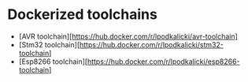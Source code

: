 # Dockerized toolchains

* [AVR toolchain][https://hub.docker.com/r/lpodkalicki/avr-toolchain]
* [Stm32 toolchain][https://hub.docker.com/r/lpodkalicki/stm32-toolchain]
* [Esp8266 toolchain][https://hub.docker.com/r/lpodkalicki/esp8266-toolchain]

